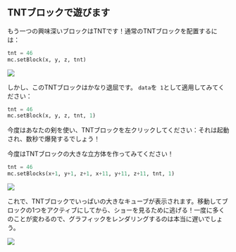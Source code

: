 ## TNTブロックで遊びます

もう一つの興味深いブロックはTNTです！通常のTNTブロックを配置するには：
```python
tnt = 46
mc.setBlock(x, y, z, tnt)
```

![](images/mcpi-tnt.png)

しかし、このTNTブロックはかなり退屈です。 `data`を` 1`として適用してみてください：

```python
tnt = 46
mc.setBlock(x, y, z, tnt, 1)
```

今度はあなたの剣を使い、TNTブロックを左クリックしてください：それは起動され、数秒で爆発するでしょう！

今度はTNTブロックの大きな立方体を作ってみてください！

```python
tnt = 46
mc.setBlocks(x+1, y+1, z+1, x+11, y+11, z+11, tnt, 1)
```

![](images/mcpi-tnt-blocks.png)


これで、TNTブロックでいっぱいの大きなキューブが表示されます。移動してブロックの1つをアクティブにしてから、ショーを見るために逃げる！一度に多くのことが変わるので、グラフィックをレンダリングするのは本当に遅いでしょう。

![](images/mcpi-tnt-explode.png)

